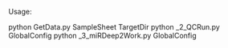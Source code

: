 Usage:

python GetData.py SampleSheet TargetDir
python _2_QCRun.py GlobalConfig
python _3_miRDeep2Work.py GlobalConfig

